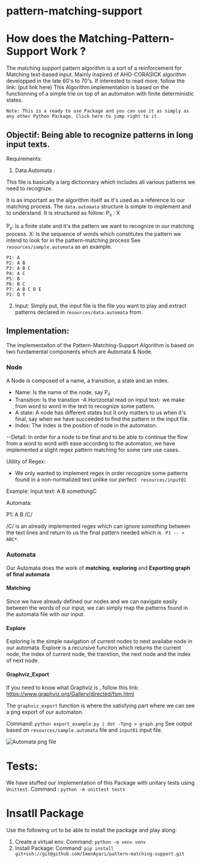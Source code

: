 # pattern-matching-support


# How does the Matching-Pattern-Support Work ? 
The matching support pattern algorithm is a sort of a reinforcement for Matching text-based input. Mainly inspired of AHO-CORASICK algorithm developped in the late 60's to 70's.
If interested to read more, follow the link: (put link here)
This Algorithm implementation is based on the functionning of a simple trie on top of an automaton with finite deterministic states.

    Note: This is a ready to use Package and you can use it as simply as any other Python Package. Click here to jump right to it.

## Objectif: Being able to recognize patterns in long input texts. 
Requirements: 
1. Data.Automata : 

This file is basically a larg dictionnary which includes all various patterns we need to recognize.

It is as important as the algorithm itself as it's used as a reference to our matching process.
The ```data.automata``` structure is simple to implement and to understand. 
It is structured as follow: 
    P<sub>x</sub> : X
  
P<sub>x</sub>: Is a finite state and it's the pattern we want to recognize in our matching process. 
X: Is the sequence of words which constitutes the pattern we intend to look for in the pattern-matching process
See ```resources/sample.automata``` as an example.

    P1: A
    P2: A B
    P3: A B C
    P4: A C
    P5: B
    P6: B C
    P7: A B C D E
    P1: Q Y 

2. Input: Simply put, the input file is the file you want to play and extract patterns declared in ```resources/data.automata``` from.

## Implementation: 
The implementaiton of the Pattern-Matching-Support Algorithm is based on two fundamental components which are Automata & Node.

### Node
A Node is composed of a name, a transition, a state and an index.
- Name: Is the name of the node, say P<sub>x<sub>
- Transition: Is the transtion -A Horizontal read on input text- we make from word to word in the text to recognize some pattern.
- A state: A node has different states but it only matters to us when it's final, say when we have succeeded to find the pattern in the input file.
- Index: The index is the position of node in the automaton.

--Detail: In order for a node to be final and to be able to continue the flow from a word to word with ease according to the automaton, we have implemented a slight regex pattern matching for some rare use cases. 

Utility of Regex: 
- We only wanted to implement regex in order recognize some patterns found in a non-normalized text unlike our perfect 
``` resources/input01``` 

Example: 
Input text: A B somethingC

Automata: 

P1: A B /C/

/C/ is an already implemented regex which can ignore *something* between the text lines and return to us the final pattern needed which is ``` P1 -- > ABC*```.


### Automata
Our Automata does the work of **matching**, **exploring** and **Exporting graph of final automata**

#### Matching
Since we have already defined our nodes and we can navigate easily between the words of our input, we can simply map the patterns found in the automata file with our input.
#### Explore
Exploring is the simple navigation of current nodes to next availabe node in our automata. 
Explore is a recursive funciton which returns the current node, the index of current node, the transtion, the next node and the index of next node. 

#### Graphviz_Export
If you need to know what Graphviz is , follow this link: https://www.graphviz.org/Gallery/directed/fsm.html

The ``` graphviz_export ``` function is where the satisfying part where we can see a png export of our automaton. 

Command: 
```python export_example.py | dot -Tpng > graph.png```
See output based on ```resources/sample.automata``` file and ```input01``` input file. 


![Automata png file](graph.png" "Automata png file.")

# Tests: 
We have stuffed our implementation of this Package with unitary tests using ```Unittest```.
Command : ```python -m unittest tests```

# Insatll Package 
Use the following url to be able to install the package and play along: 
1. Create a virtual env. 
Command: ``` python -m venv venv ```
2. Install Package: 
Command: ``` pip install git+ssh://git@github.com/ImenAyari/pattern-matching-support.git ```